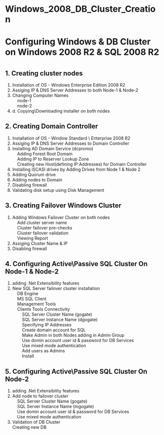 # Windows_2008_DB_Cluster_Creation
<h1> Configuring Windows & DB Cluster on Windows 2008 R2 & SQL 2008 R2 <h1>
<h2>1. Creating cluster nodes</h2>
<ol>
  <li> Installation of OS - Windows Enterprise Edition 2008 R2 </li>
<li> Assiging IP & DNS Server Addresses to both Node-1 & Node-2</li>
<li> Changing Computer Names</li>
&nbsp;&nbsp;&nbsp;&nbsp;node-1<br>
&nbsp;&nbsp;&nbsp;&nbsp;node-2
<li>d. Copying\Downloading installer on both nodes</li>
</ol>

<h2>2. Creating Domain Controller</h2>
<ol>
<li> Installation of OS - Window Standard \ Enterprise 2008 R2</li>
<li> Assiging IP & DNS Server Addresses to Domain Controller</li>
<li> Installing AD Domain Service (dcpromo)</li>
&nbsp;&nbsp;&nbsp;&nbsp;Adding Forest Root Domain<br>
&nbsp;&nbsp;&nbsp;&nbsp;Adding IP to Reserver Lookup Zone<br>
&nbsp;&nbsp;&nbsp;&nbsp;Creating new Host(defining IP Addresses) for Domain Controller<br>
<li> Installing iSCASI drives by Adding Drives from Node 1 & Node 2</li>
<li> Adding Quorum drive </li>
<li> Adding nodes to Domain</li>
<li> Disabling firewall</li>
<li> Validating disk setup using Disk Management</li>
</ol>

<h2>3. Creating Failover Windows Cluster</h2>
<ol>
<li> Adding Windows Failover Cluster on both nodes</li>
&nbsp;&nbsp;&nbsp;&nbsp;Add cluster server name<br>
&nbsp;&nbsp;&nbsp;&nbsp;Cluster failover pre-checks<br>
&nbsp;&nbsp;&nbsp;&nbsp;Cluster failover validation<br>
&nbsp;&nbsp;&nbsp;&nbsp;Viewing Report<br>
<li> Assiging Cluster Name & IP</li>
<li> Disabling firewall</li>
</ol>

<h2>4. Configuring Active\Passive SQL Cluster On Node-1 & Node-2 </h2>
<ol>
<li> adding .Net Extensibility features</li>
<li> New SQL Server failover cluster installation </li>
&nbsp;&nbsp;&nbsp;&nbsp;DB Engine<br>
&nbsp;&nbsp;&nbsp;&nbsp;MS SQL Client<br>
&nbsp;&nbsp;&nbsp;&nbsp;Management Tools<br>
&nbsp;&nbsp;&nbsp;&nbsp;Clients Tools Connectivity<br>
&nbsp;&nbsp;&nbsp;&nbsp;&nbsp;&nbsp;&nbsp;&nbsp;SQL Server Cluster Name (gogate)<br>
&nbsp;&nbsp;&nbsp;&nbsp;&nbsp;&nbsp;&nbsp;&nbsp;SQL Server Instance Name (dgogate)<br>
&nbsp;&nbsp;&nbsp;&nbsp;&nbsp;&nbsp;&nbsp;&nbsp;Specifying IP Addresses<br>
&nbsp;&nbsp;&nbsp;&nbsp;&nbsp;&nbsp;&nbsp;&nbsp;Create domain account for SQL<br>
&nbsp;&nbsp;&nbsp;&nbsp;&nbsp;&nbsp;&nbsp;&nbsp;Make Admin in both Nodes adding in Admin Group<br>
&nbsp;&nbsp;&nbsp;&nbsp;&nbsp;&nbsp;&nbsp;&nbsp;Use domin account user id & password for DB Services<br>
&nbsp;&nbsp;&nbsp;&nbsp;&nbsp;&nbsp;&nbsp;&nbsp;Use mixed mode authentication <br>
&nbsp;&nbsp;&nbsp;&nbsp;&nbsp;&nbsp;&nbsp;&nbsp;Add users as Admins<br>
&nbsp;&nbsp;&nbsp;&nbsp;&nbsp;&nbsp;&nbsp;&nbsp;Install <br>
</ol>

<h2>5. Configuring Active\Passive SQL Cluster On Node-2 </h2>
<ol>
<li> adding .Net Extensibility features</li>
<li> Add node to failover cluster </li>
&nbsp;&nbsp;&nbsp;&nbsp;SQL Server Cluster Name (gogate)<br>
&nbsp;&nbsp;&nbsp;&nbsp;SQL Server Instance Name (mgogate)<br>
&nbsp;&nbsp;&nbsp;&nbsp;Use domin account user id & password for DB Services<br>
&nbsp;&nbsp;&nbsp;&nbsp;Use mixed mode authentication <br>
<li> Validation of DB Cluster</li>
Creating new DB
</ol>
